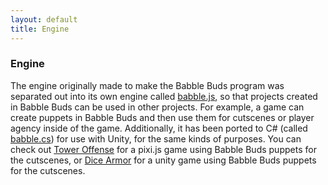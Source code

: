 ```yaml
---
layout: default
title: Engine
---
```

### Engine

The engine originally made to make the Babble Buds program was separated out into its own engine called [babble.js](https://github.com/thepaperpilot/babble.js), so that projects created in Babble Buds can be used in other projects. For example, a game can create puppets in Babble Buds and then use them for cutscenes or player agency inside of the game. Additionally, it has been ported to C# (called [babble.cs](https://github.com/thepaperpilot/babble.cs)) for use with Unity, for the same kinds of purposes. You can check out [Tower Offense](/toweroffense) for a pixi.js game using Babble Buds puppets for the cutscenes, or [Dice Armor](/dicearmor) for a unity game using Babble Buds puppets for the cutscenes. 